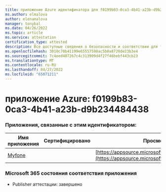 ```yaml
---
title: приложение Azure идентификатора для f0199b83-0ca3-4b41-a23b-d9b234484438
ms.author: elmalova
author: elenamalova
manager: tonybal
ms.date: 04/26/2022
ms.topic: article
ms.service: attestation
certification_type: attested
description: Все доступные сведения о безопасности и соответствии для f0199b83-0ca3-4b41-a23b-d9b234484438.
ms.openlocfilehash: 3010c70b41199e65557598ac5b0a8720de23b3e4
ms.sourcegitcommit: 7c4eed407267c4c313909d4f27f46bebf443cb23
ms.translationtype: MT
ms.contentlocale: ru-RU
ms.lasthandoff: 04/27/2022
ms.locfileid: "65071211"
---
```

# <a name="azure-app-id-f0199b83-0ca3-4b41-a23b-d9b234484438"></a>приложение Azure: f0199b83-0ca3-4b41-a23b-d9b234484438


### <a name="apps-associated-with-this-id"></a>Приложения, связанные с этим идентификатором:
| **Имя приложения** | **Сертифицировано** | **Просмотр в AppSource** |
|--------------|---------------|-----------------------|
| [Myfone](../forward/WA200000716.md) |  | [https://appsource.microsoft.com/product/office/WA200000716](https://appsource.microsoft.com/product/office/WA200000716) |

### <a name="microsoft-365-app-compliance-status"></a>Microsoft 365 состояния соответствия приложения
- Publisher аттестации: завершено
